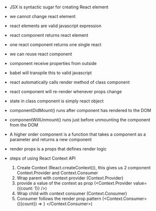 - JSX is syntactic sugar for creating React element
- we cannot change react element
- react elements are valid javascript expression
- react component returns react element
- one react component returns one single react
- we can reuse react component
- component receive properties from outside
- babel will transpile this to valid javascript
- react automatically calls render method of class component
- react component will re-render whenever props change
- state in class component is simply react object

- componentDidMount() runs after component has rendered to the DOM
- componentWillUnmount() runs just before unmounting the component from the DOM
- A higher order component is a function that takes a component as a parameter and returns a new component
- render props is a props that defines render logic

- steps of using React Context API
  1. Create Context (React.createContext()), this gives us 2 component Context.Provider and Context.Consumer
  2. Wrap parent with context provider (Context.Provider)
  3. provide a value of the context as prop (<Context.Provider value={{count: 1}} />)
  4. Wrap child with context consumer (Context.Consumer)
  5. Consumer follows the render prop pattern (<Context.Consumer> {({count}) => <ClickCounter count={count} /> } </Context.Consumer>)
